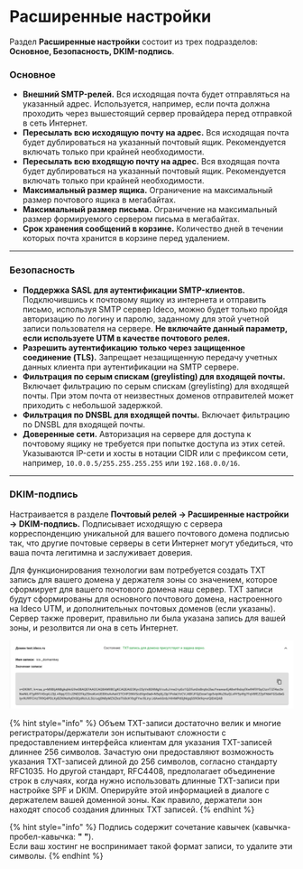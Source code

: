 
# Расширенные настройки

Раздел **Расширенные настройки** состоит из трех подразделов: **Основное, Безопасность, DKIM-подпись**.

### Основное

* **Внешний SMTP-релей.** Вся исходящая почта будет отправляться на указанный адрес. Используется, например, если почта должна проходить через вышестоящий сервер провайдера перед отправкой в сеть Интернет.
* **Пересылать всю исходящую почту на адрес.** Вся исходящая почта будет дублироваться на указанный почтовый ящик. Рекомендуется включать только при крайней необходимости.
* **Пересылать всю входящую почту на адрес.** Вся входящая почта будет дублироваться на указанный почтовый ящик. Рекомендуется включать только при крайней необходимости.
* **Максимальный размер ящика.** Ограничение на максимальный размер почтового ящика в мегабайтах.
* **Максимальный размер письма.** Ограничение на максимальный размер формируемого сервером письма в мегабайтах.
* **Срок хранения сообщений в корзине.** Количество дней в течении которых почта хранится в корзине перед удалением.

---
### Безопасность

* **Поддержка SASL для аутентификации SMTP-клиентов.** Подключившись к почтовому ящику из интернета и отправить письмо, используя SMTP сервер Ideco, можно будет только пройдя авторизацию по логину и паролю, заданному для этой учетной записи пользователя на сервере. **Не включайте данный параметр, если используете UTM в качестве почтового релея.**
* **Разрешить аутентификацию только через защищенное соединение (TLS).** Запрещает незащищенную передачу учетных данных клиента при аутентификации на SMTP сервере.
* **Фильтрация по серым спискам (greylisting) для входящей почты.** Включает фильтрацию по серым спискам (greylisting) для входящей почты. При этом почта от неизвестных доменов отправителей может приходить с небольшой задержкой.
* **Фильтрация по DNSBL для входящей почты.** Включает фильтрацию по DNSBL для входящей почты.
* **Доверенные сети.** Авторизация на сервере для доступа к почтовому ящику не требуется при попытке доступа из этих сетей. Указываются IP-сети и хосты в нотации CIDR или с префиксом сети, например, `10.0.0.5/255.255.255.255` или `192.168.0.0/16`.

---
### DKIM-подпись

Настраивается в разделе **Почтовый релей -> Расширенные настройки -> DKIM-подпись.** Подписывает исходящую с сервера корреспонденцию уникальной для вашего почтового домена подписью так, что другие почтовые серверы в сети Интернет могут убедиться, что ваша почта легитимна и заслуживает доверия.

Для функционирования технологии вам потребуется создать TXT запись для вашего домена у держателя зоны со значением, которое сформирует для вашего почтового домена наш сервер. TXT записи будут сформированы для основного почтового домена, настроенного на Ideco UTM, и дополнительных почтовых доменов (если указаны). Сервер также проверит, правильно ли была указана запись для вашей зоны, и резолвится ли она в сеть Интернет.

![](/.gitbook/assets/dikm-sign.png)

{% hint style="info" %}
Объем TXT-записи достаточно велик и многие регистраторы/держатели зон испытывают сложности с предоставлением интерфейса клиентам для указания TXT-записей длиннее 256 символов. Зачастую они предоставляют возможность указания TXT-записей длиной до 256 символов, согласно стандарту RFC1035. Но другой стандарт, RFC4408, предполагает объединение строк в случаях, когда нужно использовать длинные TXT-записи при настройке SPF и DKIM. Оперируйте этой информацией в диалоге с держателем вашей доменной зоны. Как правило, держатели зон находят способ создания длинных TXT записей.
{% endhint %}

{% hint style="info" %}
Подпись содержит сочетание кавычек (кавычка-пробел-кавычка: **" "**). \
Если ваш хостинг не воспринимает такой формат записи, то удалите эти символы.
{% endhint %}